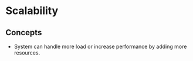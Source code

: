 # Scalability

## Concepts
- System can handle more load or increase performance by adding more resources.
